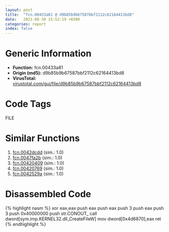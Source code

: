 ```yaml
---
layout: post
title:  "fcn.00433a81 @ d9b85b9b67587bbf2112c62164413bd8"
date:   2021-08-30 15:52:19 +0300
categories: report
index: false
---
```


# Generic Information
- **Function:** fcn.00433a81
- **Origin (md5):** d9b85b9b67587bbf2112c62164413bd8
- **VirusTotal:** [virustotal.com/gui/file/d9b85b9b67587bbf2112c62164413bd8][virustotal_ref]

# Code Tags
<span class="tag" id="FILE">FILE</span>


# Similar Functions

1. [fcn.0042dcdd][similar_1_ref] (sim.: 1.0)
2. [fcn.0047fa2b][similar_2_ref] (sim.: 1.0)
3. [fcn.00420409][similar_3_ref] (sim.: 1.0)
4. [fcn.00420769][similar_4_ref] (sim.: 1.0)
5. [fcn.0042529a][similar_5_ref] (sim.: 1.0)


# Disassembled Code

{% highlight nasm %}
xor eax,eax
push eax
push eax
push 3
push eax
push 3
push 0x40000000
push str.CONOUT_
call dword[sym.imp.KERNEL32.dll_CreateFileW]
mov dword[0x4d6870],eax
ret
{% endhighlight %}


[similar_1_ref]: /report/fcn.0042dcdd@ee2e4219e96936cd9ef5f09e021a8510
[similar_2_ref]: /report/fcn.0047fa2b@cd64783198de5872d050db281b6d529b
[similar_3_ref]: /report/fcn.00420409@4145a3cd012c27a513ec76436468549a
[similar_4_ref]: /report/fcn.00420769@c077742bdc6d4f2c0ca7d0e2a6a94acf
[similar_5_ref]: /report/fcn.0042529a@d59f9c4f445b9f980173dec064f55091
[virustotal_ref]: https://www.virustotal.com/gui/file/d9b85b9b67587bbf2112c62164413bd8